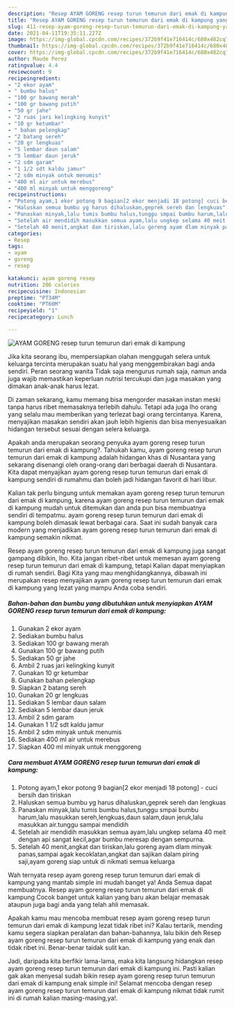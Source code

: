 ```yaml
---
description: "Resep AYAM GORENG resep turun temurun dari emak di kampung yang nikmat dan Mudah Dibuat"
title: "Resep AYAM GORENG resep turun temurun dari emak di kampung yang nikmat dan Mudah Dibuat"
slug: 411-resep-ayam-goreng-resep-turun-temurun-dari-emak-di-kampung-yang-nikmat-dan-mudah-dibuat
date: 2021-04-11T19:35:11.227Z
image: https://img-global.cpcdn.com/recipes/372b9f41e716414c/680x482cq70/ayam-goreng-resep-turun-temurun-dari-emak-di-kampung-foto-resep-utama.jpg
thumbnail: https://img-global.cpcdn.com/recipes/372b9f41e716414c/680x482cq70/ayam-goreng-resep-turun-temurun-dari-emak-di-kampung-foto-resep-utama.jpg
cover: https://img-global.cpcdn.com/recipes/372b9f41e716414c/680x482cq70/ayam-goreng-resep-turun-temurun-dari-emak-di-kampung-foto-resep-utama.jpg
author: Maude Perez
ratingvalue: 4.4
reviewcount: 9
recipeingredient:
- "2 ekor ayam"
- " bumbu halus"
- "100 gr bawang merah"
- "100 gr bawang putih"
- "50 gr jahe"
- "2 ruas jari kelingking kunyit"
- "10 gr ketumbar"
- " bahan pelengkap"
- "2 batang sereh"
- "20 gr lengkuas"
- "5 lembar daun salam"
- "5 lembar daun jeruk"
- "2 sdm garam"
- "1 1/2 sdt kaldu jamur"
- "2 sdm minyak untuk menumis"
- "400 ml air untuk merebus"
- "400 ml minyak untuk menggoreng"
recipeinstructions:
- "Potong ayam,1 ekor potong 9 bagian[2 ekor menjadi 18 potong] cuci bersih dan tiriskan"
- "Haluskan semua bumbu yg harus dihaluskan,geprek sereh dan lengkuas"
- "Panaskan minyak,lalu tumis bumbu halus,tunggu smpai bumbu harum,lalu masukkan sereh,lengkuas,daun salam,daun jeruk,lalu masukkan air.tunggu sampai mendidih"
- "Setelah air mendidih masukkan semua ayam,lalu ungkep selama 40 meit dengan api sangat kecil,agar bumbu meresap dengan sempurna."
- "Setelah 40 menit,angkat dan tiriskan,lalu goreng ayam dlam minyak panas,sampai agak kecoklatan,angkat dan sajikan dalam piring saji,ayam goreng siap untuk di nikmati semua keluarga"
categories:
- Resep
tags:
- ayam
- goreng
- resep

katakunci: ayam goreng resep 
nutrition: 206 calories
recipecuisine: Indonesian
preptime: "PT34M"
cooktime: "PT60M"
recipeyield: "1"
recipecategory: Lunch

---
```



![AYAM GORENG resep turun temurun dari emak di kampung](https://img-global.cpcdn.com/recipes/372b9f41e716414c/680x482cq70/ayam-goreng-resep-turun-temurun-dari-emak-di-kampung-foto-resep-utama.jpg)

Jika kita seorang ibu, mempersiapkan olahan menggugah selera untuk keluarga tercinta merupakan suatu hal yang menggembirakan bagi anda sendiri. Peran seorang  wanita Tidak saja mengurus rumah saja, namun anda juga wajib memastikan keperluan nutrisi tercukupi dan juga masakan yang dimakan anak-anak harus lezat.

Di zaman  sekarang, kamu memang bisa mengorder masakan instan meski tanpa harus ribet memasaknya terlebih dahulu. Tetapi ada juga lho orang yang selalu mau memberikan yang terlezat bagi orang tercintanya. Karena, menyajikan masakan sendiri akan jauh lebih higienis dan bisa menyesuaikan hidangan tersebut sesuai dengan selera keluarga. 



Apakah anda merupakan seorang penyuka ayam goreng resep turun temurun dari emak di kampung?. Tahukah kamu, ayam goreng resep turun temurun dari emak di kampung adalah hidangan khas di Nusantara yang sekarang disenangi oleh orang-orang dari berbagai daerah di Nusantara. Kita dapat menyajikan ayam goreng resep turun temurun dari emak di kampung sendiri di rumahmu dan boleh jadi hidangan favorit di hari libur.

Kalian tak perlu bingung untuk memakan ayam goreng resep turun temurun dari emak di kampung, karena ayam goreng resep turun temurun dari emak di kampung mudah untuk ditemukan dan anda pun bisa membuatnya sendiri di tempatmu. ayam goreng resep turun temurun dari emak di kampung boleh dimasak lewat berbagai cara. Saat ini sudah banyak cara modern yang menjadikan ayam goreng resep turun temurun dari emak di kampung semakin nikmat.

Resep ayam goreng resep turun temurun dari emak di kampung juga sangat gampang dibikin, lho. Kita jangan ribet-ribet untuk memesan ayam goreng resep turun temurun dari emak di kampung, tetapi Kalian dapat menyiapkan di rumah sendiri. Bagi Kita yang mau menghidangkannya, dibawah ini merupakan resep menyajikan ayam goreng resep turun temurun dari emak di kampung yang lezat yang mampu Anda coba sendiri.

<!--inarticleads1-->

##### Bahan-bahan dan bumbu yang dibutuhkan untuk menyiapkan AYAM GORENG resep turun temurun dari emak di kampung:

1. Gunakan 2 ekor ayam
1. Sediakan  bumbu halus
1. Sediakan 100 gr bawang merah
1. Gunakan 100 gr bawang putih
1. Sediakan 50 gr jahe
1. Ambil 2 ruas jari kelingking kunyit
1. Gunakan 10 gr ketumbar
1. Gunakan  bahan pelengkap
1. Siapkan 2 batang sereh
1. Gunakan 20 gr lengkuas
1. Sediakan 5 lembar daun salam
1. Sediakan 5 lembar daun jeruk
1. Ambil 2 sdm garam
1. Gunakan 1 1/2 sdt kaldu jamur
1. Ambil 2 sdm minyak untuk menumis
1. Sediakan 400 ml air untuk merebus
1. Siapkan 400 ml minyak untuk menggoreng




<!--inarticleads2-->

##### Cara membuat AYAM GORENG resep turun temurun dari emak di kampung:

1. Potong ayam,1 ekor potong 9 bagian[2 ekor menjadi 18 potong] - cuci bersih dan tiriskan
1. Haluskan semua bumbu yg harus dihaluskan,geprek sereh dan lengkuas
1. Panaskan minyak,lalu tumis bumbu halus,tunggu smpai bumbu harum,lalu masukkan sereh,lengkuas,daun salam,daun jeruk,lalu masukkan air.tunggu sampai mendidih
1. Setelah air mendidih masukkan semua ayam,lalu ungkep selama 40 meit dengan api sangat kecil,agar bumbu meresap dengan sempurna.
1. Setelah 40 menit,angkat dan tiriskan,lalu goreng ayam dlam minyak panas,sampai agak kecoklatan,angkat dan sajikan dalam piring saji,ayam goreng siap untuk di nikmati semua keluarga




Wah ternyata resep ayam goreng resep turun temurun dari emak di kampung yang mantab simple ini mudah banget ya! Anda Semua dapat membuatnya. Resep ayam goreng resep turun temurun dari emak di kampung Cocok banget untuk kalian yang baru akan belajar memasak ataupun juga bagi anda yang telah ahli memasak.

Apakah kamu mau mencoba membuat resep ayam goreng resep turun temurun dari emak di kampung lezat tidak ribet ini? Kalau tertarik, mending kamu segera siapkan peralatan dan bahan-bahannya, lalu bikin deh Resep ayam goreng resep turun temurun dari emak di kampung yang enak dan tidak ribet ini. Benar-benar taidak sulit kan. 

Jadi, daripada kita berfikir lama-lama, maka kita langsung hidangkan resep ayam goreng resep turun temurun dari emak di kampung ini. Pasti kalian gak akan menyesal sudah bikin resep ayam goreng resep turun temurun dari emak di kampung enak simple ini! Selamat mencoba dengan resep ayam goreng resep turun temurun dari emak di kampung nikmat tidak rumit ini di rumah kalian masing-masing,ya!.

